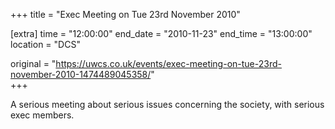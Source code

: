 +++
title = "Exec Meeting on Tue 23rd November 2010"

[extra]
time = "12:00:00"
end_date = "2010-11-23"
end_time = "13:00:00"
location = "DCS"

original = "https://uwcs.co.uk/events/exec-meeting-on-tue-23rd-november-2010-1474489045358/"    
+++

A serious meeting about serious issues concerning the society, with serious exec members.


